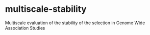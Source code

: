 # multiscale-stability
Multiscale evaluation of the stability of the selection in Genome Wide Association Studies
